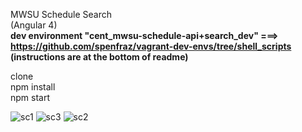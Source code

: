 MWSU Schedule Search  
(Angular 4)  
    **dev environment "cent_mwsu-schedule-api+search_dev" ===> https://github.com/spenfraz/vagrant-dev-envs/tree/shell_scripts  (instructions are at the bottom of readme)**
  
clone  
npm install  
npm start  

![sc1](https://user-images.githubusercontent.com/17260397/57621995-57a96c80-7552-11e9-92f3-198353b3dc17.JPG)
![sc3](https://user-images.githubusercontent.com/17260397/57622140-9808ea80-7552-11e9-98a6-7df0f70a7592.JPG)
![sc2](https://user-images.githubusercontent.com/17260397/57621996-57a96c80-7552-11e9-897c-d9f235b62ab3.JPG)
